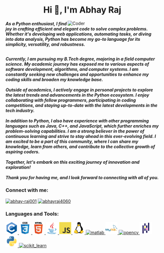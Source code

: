 <h1 align="center">Hi 👋, I'm Abhay Raj</h1>
<img align="right" alt="Coder" width="300" src="https://www.linkpicture.com/q/img_69.png">
<h5>As a Python enthusiast, I find joy in crafting efficient and elegant code to solve complex problems. Whether it's developing web applications, automating tasks, or diving into data analysis, Python has become my go-to language for its simplicity, versatility, and robustness.<br><br>
  
Currently, I am pursuing my B.Tech degree, majoring in a field computer science. My academic journey has exposed me to various aspects of software development, algorithms, and computer systems. I am constantly seeking new challenges and opportunities to enhance my coding skills and broaden my knowledge base.<br><br>
Outside of academics, I actively engage in personal projects to explore the latest trends and advancements in the Python ecosystem. I enjoy collaborating with fellow programmers, participating in coding competitions, and staying up-to-date with the latest developments in the tech industry.<br><br>
In addition to Python, I also have experience with other programming languages such as Java, C++, and JavaScript, which further enriches my problem-solving capabilities. I am a strong believer in the power of continuous learning and strive to stay ahead in this ever-evolving field. I am excited to be a part of this community, where I can share my knowledge, learn from others, and contribute to the collective growth of aspiring coders.<br><br>
Together, let's embark on this exciting journey of innovation and exploration!<br><br> 
Thank you for having me, and I look forward to connecting with all of you.</h3>

<h3 align="left">Connect with me:</h3>
<p align="left">
<a href="https://linkedin.com/in/abhay-raj001" target="blank"><img align="center" src="https://raw.githubusercontent.com/rahuldkjain/github-profile-readme-generator/master/src/images/icons/Social/linked-in-alt.svg" alt="abhay-raj001" height="30" width="40" /></a>
<a href="https://www.hackerrank.com/abhayraj4060" target="blank"><img align="center" src="https://raw.githubusercontent.com/rahuldkjain/github-profile-readme-generator/master/src/images/icons/Social/hackerrank.svg" alt="abhayraj4060" height="30" width="40" /></a>
</p>

<h3 align="left">Languages and Tools:</h3>
<p align="left"> <a href="https://www.cprogramming.com/" target="_blank" rel="noreferrer"> <img src="https://raw.githubusercontent.com/devicons/devicon/master/icons/c/c-original.svg" alt="c" width="40" height="40"/> </a> <a href="https://www.w3schools.com/css/" target="_blank" rel="noreferrer"> <img src="https://raw.githubusercontent.com/devicons/devicon/master/icons/css3/css3-original-wordmark.svg" alt="css3" width="40" height="40"/> </a> <a href="https://www.w3.org/html/" target="_blank" rel="noreferrer"> <img src="https://raw.githubusercontent.com/devicons/devicon/master/icons/html5/html5-original-wordmark.svg" alt="html5" width="40" height="40"/> </a> <a href="https://www.java.com" target="_blank" rel="noreferrer"> <img src="https://raw.githubusercontent.com/devicons/devicon/master/icons/java/java-original.svg" alt="java" width="40" height="40"/> </a> <a href="https://developer.mozilla.org/en-US/docs/Web/JavaScript" target="_blank" rel="noreferrer"> <img src="https://raw.githubusercontent.com/devicons/devicon/master/icons/javascript/javascript-original.svg" alt="javascript" width="40" height="40"/> </a> <a href="https://www.linux.org/" target="_blank" rel="noreferrer"> <img src="https://raw.githubusercontent.com/devicons/devicon/master/icons/linux/linux-original.svg" alt="linux" width="40" height="40"/> </a> <a href="https://www.mathworks.com/" target="_blank" rel="noreferrer"> <img src="https://upload.wikimedia.org/wikipedia/commons/2/21/Matlab_Logo.png" alt="matlab" width="40" height="40"/> </a> <a href="https://www.mysql.com/" target="_blank" rel="noreferrer"> <img src="https://raw.githubusercontent.com/devicons/devicon/master/icons/mysql/mysql-original-wordmark.svg" alt="mysql" width="40" height="40"/> </a> <a href="https://opencv.org/" target="_blank" rel="noreferrer"> <img src="https://www.vectorlogo.zone/logos/opencv/opencv-icon.svg" alt="opencv" width="40" height="40"/> </a> <a href="https://pandas.pydata.org/" target="_blank" rel="noreferrer"> <img src="https://raw.githubusercontent.com/devicons/devicon/2ae2a900d2f041da66e950e4d48052658d850630/icons/pandas/pandas-original.svg" alt="pandas" width="40" height="40"/> </a> <a href="https://www.python.org" target="_blank" rel="noreferrer"> <img src="https://raw.githubusercontent.com/devicons/devicon/master/icons/python/python-original.svg" alt="python" width="40" height="40"/> </a> <a href="https://scikit-learn.org/" target="_blank" rel="noreferrer"> <img src="https://upload.wikimedia.org/wikipedia/commons/0/05/Scikit_learn_logo_small.svg" alt="scikit_learn" width="40" height="40"/> </a> </p>
